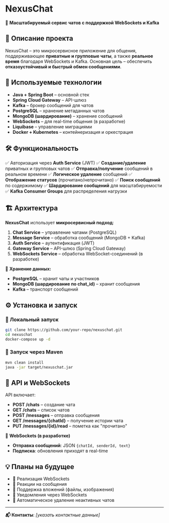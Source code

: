 # NexusChat

🚀 **Масштабируемый сервис чатов с поддержкой WebSockets и Kafka**

## 📖 Описание проекта
NexusChat – это микросервисное приложение для общения, поддерживающее **приватные и групповые чаты**, а также **реальное время** благодаря WebSockets и Kafka. Основная цель – обеспечить **отказоустойчивый и быстрый обмен сообщениями**.

## 🔧 Используемые технологии
- **Java + Spring Boot** – основной стек
- **Spring Cloud Gateway** – API-шлюз
- **Kafka** – брокер сообщений для чатов
- **PostgreSQL** – хранение метаданных чатов
- **MongoDB (шардирование)** – хранение сообщений
- **WebSockets** – для real-time общения (в разработке)
- **Liquibase** – управление миграциями
- **Docker + Kubernetes** – контейнеризация и оркестрация

## 🛠 Функциональность
✅ Авторизация через **Auth Service** (JWT)
✅ **Создание/удаление** приватных и групповых чатов
✅ **Отправка/получение** сообщений в реальном времени
✅ **Логическое удаление** сообщений
✅ **Отображение статусов** (прочитано/непрочитано)
✅ **Поиск сообщений** по содержимому
✅ **Шардирование сообщений** для масштабируемости
✅ **Kafka Consumer Groups** для распределения нагрузки

## 🏗 Архитектура
**NexusChat** использует **микросервисный подход**:
1. **Chat Service** – управление чатами (PostgreSQL)
2. **Message Service** – обработка сообщений (MongoDB + Kafka)
3. **Auth Service** – аутентификация (JWT)
4. **Gateway Service** – API-шлюз (Spring Cloud Gateway)
5. **WebSockets Service** – обработка WebSocket-соединений (в разработке)

📌 **Хранение данных:**
- **PostgreSQL** – хранит чаты и участников
- **MongoDB (шардирование по chat_id)** – хранит сообщения
- **Kafka** – транспорт сообщений

## ⚙️ Установка и запуск

### 🔹 Локальный запуск
```bash
git clone https://github.com/your-repo/nexuschat.git
cd nexuschat
docker-compose up -d
```

### 🔹 Запуск через Maven
```bash
mvn clean install
java -jar target/nexuschat.jar
```

## 📡 API и WebSockets
API включает:
- **POST /chats** – создание чата
- **GET /chats** – список чатов
- **POST /messages** – отправка сообщения
- **GET /messages/{chatId}** – получение истории чата
- **PUT /messages/{id}/read** – пометка как "прочитано"

📡 **WebSockets (в разработке)**
- **Отправка сообщений**: JSON `{chatId, senderId, text}`
- **Подписка**: обновления приходят в real-time

## 💡 Планы на будущее
- 🔹 Реализация WebSockets
- 🔹 Реакции на сообщения
- 🔹 Поддержка вложений (файлы, изображения)
- 🔹 Уведомления через WebSockets
- 🔹 Автоматическое удаление неактивных чатов

---
**📬 Контакты**: _[указать контактные данные]_


